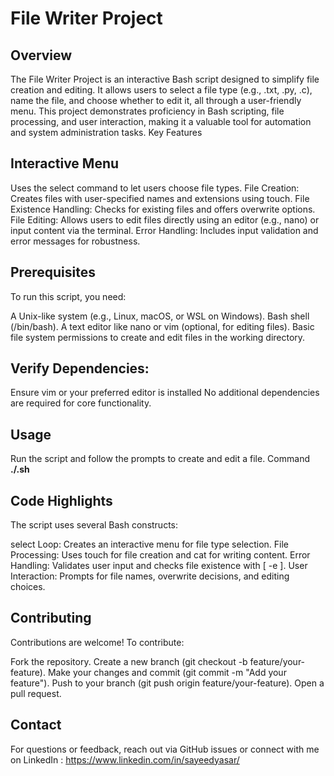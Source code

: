 # File Writer Project

## Overview

The File Writer Project is an interactive Bash script designed to simplify file creation and editing. It allows users to select a file type (e.g., .txt, .py, .c), name the file, and choose whether to edit it, all through a user-friendly menu. This project demonstrates proficiency in Bash scripting, file processing, and user interaction, making it a valuable tool for automation and system administration tasks.
Key Features

## Interactive Menu
Uses the select command to let users choose file types.
File Creation: Creates files with user-specified names and extensions using touch.
File Existence Handling: Checks for existing files and offers overwrite options.
File Editing: Allows users to edit files directly using an editor (e.g., nano) or input content via the terminal.
Error Handling: Includes input validation and error messages for robustness.

## Prerequisites
To run this script, you need:

A Unix-like system (e.g., Linux, macOS, or WSL on Windows).
Bash shell (/bin/bash).
A text editor like nano or vim (optional, for editing files).
Basic file system permissions to create and edit files in the working directory.




## Verify Dependencies:

Ensure vim or your preferred editor is installed 
No additional dependencies are required for core functionality.



## Usage
Run the script and follow the prompts to create and edit a file.
Command
<b> ./<fileanme>.sh </b>

## Code Highlights
The script uses several Bash constructs:

select Loop: Creates an interactive menu for file type selection.
File Processing: Uses touch for file creation and cat for writing content.
Error Handling: Validates user input and checks file existence with [ -e ].
User Interaction: Prompts for file names, overwrite decisions, and editing choices.

## Contributing
Contributions are welcome! To contribute:

Fork the repository.
Create a new branch (git checkout -b feature/your-feature).
Make your changes and commit (git commit -m "Add your feature").
Push to your branch (git push origin feature/your-feature).
Open a pull request.


## Contact
For questions or feedback, reach out via GitHub issues or connect with me on LinkedIn : https://www.linkedin.com/in/sayeedyasar/ 
